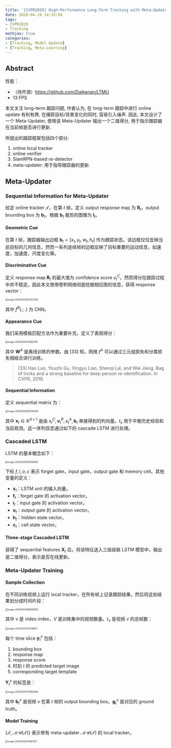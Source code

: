 ```yaml
---
title: '[CVPR2020] High-Performance Long-Term Tracking with Meta-Updater'
date: 2020-04-24 14:33:54
tags:
- CVPR2020
- Tracking
mathjax: true
categories:
- [Tracking, Model Update]
- [Tracking, Meta-Learning]
---
```


## Abstract

性能：

- （待开源）https://github.com/Daikenan/LTMU
- 13 FPS

本文关注 long-term 跟踪问题, 作者认为, 在 long-term 跟踪中进行 online update 有利有弊, 在捕获目标/背景变化的同时, 容易引入噪声. 因此, 本文设计了一个 Meta-Updater, 使用该 Meta-Updater 输出一个二值得分, 用于指示跟踪器在当前帧是否进行更新.

所提出的跟踪框架包括四个部分:

1. online local tracker
2. online verifier
3. SiamRPN-based re-detector
4. meta-updater: 用于指导跟踪器的更新.

##  Meta-Updater

###  Sequential Information for Meta-Updater

给定 online tracker $\mathcal{T}$，在第 $t$ 帧，定义 output response map 为  $\mathbf{R}_t$，output bounding box 为 $\mathbf{b}_t$，根据 $\mathbf{b}_t$ 裁剪的图像为 $\mathbf{I}_t$。

#### Geometric Cue

在第 $t$ 帧，跟踪器输出边框 $\mathbf{b}_t=[x_t,y_t,w_t,h_t]$ 作为跟踪状态。该边框仅仅反映当前目标的几何信息，然而一系列连续帧的边框反映了目标重要的运动信息，如速度，加速度，尺度变化等。

#### Discriminative Cue

定义 response map $\mathbf{R}_t$ 的最大值为 confidence score $s^C_t$。然而得分在跟踪过程中并不稳定。因此本文使用卷积网络彻底挖掘相应图的信息，获得 response vector：

<img src="https://i.loli.net/2020/04/24/xndThqoV2kXZ8vj.png" alt="image-20200424152302740" style="zoom:50%;" />

其中 $f^R(.;.)$ 为 CNN。

#### Appearance Cue

我们采用模板匹配方法作为重要补充，定义了表观得分：

<img src="https://i.loli.net/2020/04/24/ZLhH8AcOUN54K2m.png" alt="image-20200424152900176" style="zoom:50%;" />

其中 $\mathbf{W}^A$ 是离线训练的参数。由 [33] 知，网络 $f^A$ 可以通过三元组损失和分类损失相结合进行训练。

> [33] Hao Luo, Youzhi Gu, Xingyu Liao, Shenqi Lai, and Wei Jiang. Bag of tricks and a strong baseline for deep person re-identification. In CVPR, 2019.

#### Sequential Information

定义 sequential matrix 为：

<img src="https://i.loli.net/2020/04/24/buZFPfKimqoxpac.png" alt="image-20200424180705549" style="zoom:50%;" />

其中 $\mathbf{x}_t \in \mathbb{R}^{d \times 1}$ 是由 $s_t^C, \mathbf{v}^R_t, s^A_t, \mathbf{b}_t$ 串接得到的列向量。$t_s$ 用于平衡历史经验和当前观测。这一序列信息通过如下的 cascade LSTM 进行处理。

### Cascaded LSTM

LSTM 的基本概念如下：

<img src="https://i.loli.net/2020/04/24/DOgAop9QJblTnKf.png" alt="image-20200424153926418" style="zoom:50%;" />

下标 $f,i,o,c$ 表示 forget gate，input gate，output gate 和 memory cell。其他变量的定义：

- $\mathbf{x}_t$：LSTM unit 的输入向量。
- $\mathbf{f}_t$：forget gate 的 activation vector。
- $\mathbf{i}_t$：input gate 的 activation vector。
- $\mathbf{o}_t$：output gate 的 activation vector。
- $\mathbf{h}_t$：hidden state vector。
- $\mathbf{c}_t$：cell state vector。

#### Three-stage Cascaded LSTM

获得了 sequential features $\mathbf{X}_t$ 后，将该特征送入三级级联 LSTM 模型中，输出是二值得分，表示是否在线更新。

### Meta-Updater Training

#### Sample Collection

在不同训练视频上运行 local tracker，在所有帧上记录跟踪结果。然后将这些结果划分成时间片段：

<img src="https://i.loli.net/2020/04/24/xcPfqt4mS7NEXij.png" alt="image-20200424180600925" style="zoom:50%;" />

其中 $v$ 是 video index，$V$ 是训练集中的视频数量。$t_v$ 是视频 $v$ 的总帧数：

<img src="https://i.loli.net/2020/04/24/u5ic1X6qp2S7PWs.png" alt="image-20200424173219841" style="zoom:50%;" />

每个 time slice  $\mathbf{y}^v_t$ 包括：

1. bounding box
2. response map
3. response score
4. 时刻 $t$ 的 predicted target image
5. corresponding target template

$\mathbf{Y}^v_t$ 的标签是：

<img src="https://i.loli.net/2020/04/24/LtPWjyhS5wGNrF6.png" alt="image-20200424173654508" style="zoom:50%;" />

其中 $\mathbf{b}^v_t$ 是视频 $v$ 在第 $t$ 帧的 output bounding box。$\mathbf{g}^v_t$ 是对应的 ground truth。

#### Model Training

$\{\mathcal{T,MU(T)}\}$ 表示带有 meta-updater $\mathcal{MU(T)}$ 的 local tracker。

<img src="https://i.loli.net/2020/04/24/lieVvkJ9xSa1NIW.png" alt="image-20200424174601127" style="zoom:50%;" />